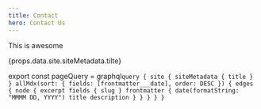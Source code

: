 ```yaml
---
title: Contact
hero: Contact Us
---
```


This is awesome

<div>{props.data.site.siteMetadata.tilte}</div>

export const pageQuery = graphql`
  query {
    site {
      siteMetadata {
        title
      }
    }
    allMdx(sort: { fields: [frontmatter___date], order: DESC }) {
      edges {
        node {
          excerpt
          fields {
            slug
          }
          frontmatter {
            date(formatString: "MMMM DD, YYYY")
            title
            description
          }
        }
      }
    }
  }
`